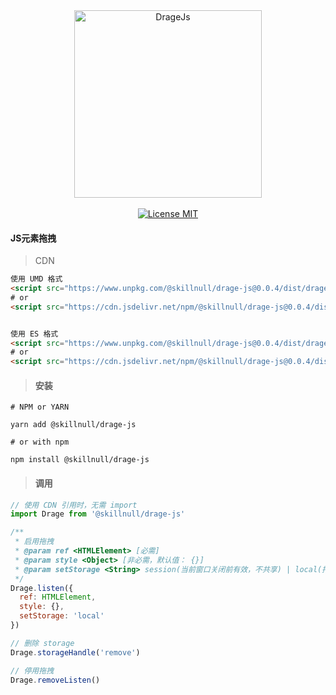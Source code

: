 <div align="center">
  <img src="http://skillnull.com/others/images/DrageJs.png" width="300px" alt="DrageJs">
</div>
<br>
<div align="center" >
  <a href="http://www.skillnull.com"><img src="http://skillnull.com/others/images/brand/MIT.svg" alt="License MIT"></a>
</div>

#### JS元素拖拽

> CDN
```html
使用 UMD 格式
<script src="https://www.unpkg.com/@skillnull/drage-js@0.0.4/dist/drage.js"></script>
# or
<script src="https://cdn.jsdelivr.net/npm/@skillnull/drage-js@0.0.4/dist/drage.js"></script>


使用 ES 格式
<script src="https://www.unpkg.com/@skillnull/drage-js@0.0.4/dist/drage.es.js" type="module"></script>
# or
<script src="https://cdn.jsdelivr.net/npm/@skillnull/drage-js@0.0.4/dist/drage.es.js" type="module"></script>
``` 

> #### 安装

```shell
# NPM or YARN

yarn add @skillnull/drage-js

# or with npm

npm install @skillnull/drage-js
```

> #### 调用

```javascript
// 使用 CDN 引用时，无需 import 
import Drage from '@skillnull/drage-js'

/**
 * 启用拖拽
 * @param ref <HTMLElement> [必需]
 * @param style <Object> [非必需，默认值： {}]
 * @param setStorage <String> session(当前窗口关闭前有效，不共享) | local(持久有效，同源窗口共享)  [非必需，默认值: 'local']
 */
Drage.listen({
  ref: HTMLElement,
  style: {},
  setStorage: 'local'
})

// 删除 storage
Drage.storageHandle('remove')

// 停用拖拽
Drage.removeListen()
```
